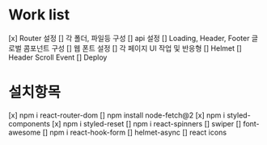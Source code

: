# Work list
[x] Router 설정
[] 각 폴더, 파일등 구성
[] api 설정
[] Loading, Header, Footer 글로벌 콤포넌트 구성
[] 웹 폰트 설정
[] 각 페이지 UI 작업 및 반응형
[] Helmet
[] Header Scroll Event
[] Deploy

# 설치항목
[x] npm i react-router-dom
[] npm install node-fetch@2
[x] npm i styled-components
[x] npm i styled-reset
[] npm i react-spinners
[] swiper
[] font-awesome
[] npm i react-hook-form
[] helmet-async
[] react icons